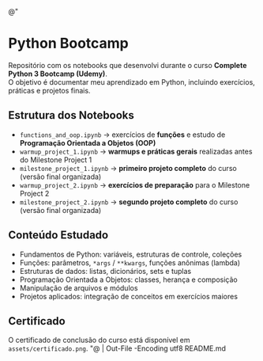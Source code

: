 @"
# Python Bootcamp

Repositório com os notebooks que desenvolvi durante o curso **Complete Python 3 Bootcamp (Udemy)**.  
O objetivo é documentar meu aprendizado em Python, incluindo exercícios, práticas e projetos finais.

## Estrutura dos Notebooks
- `functions_and_oop.ipynb` → exercícios de **funções** e estudo de **Programação Orientada a Objetos (OOP)**
- `warmup_project_1.ipynb` → **warmups e práticas gerais** realizadas antes do Milestone Project 1
- `milestone_project_1.ipynb` → **primeiro projeto completo** do curso (versão final organizada)
- `warmup_project_2.ipynb` → **exercícios de preparação** para o Milestone Project 2
- `milestone_project_2.ipynb` → **segundo projeto completo** do curso (versão final organizada)

## Conteúdo Estudado
- Fundamentos de Python: variáveis, estruturas de controle, coleções
- Funções: parâmetros, `*args` / `**kwargs`, funções anônimas (lambda)
- Estruturas de dados: listas, dicionários, sets e tuplas
- Programação Orientada a Objetos: classes, herança e composição
- Manipulação de arquivos e módulos
- Projetos aplicados: integração de conceitos em exercícios maiores

## Certificado
O certificado de conclusão do curso está disponível em `assets/certificado.png`.
"@ | Out-File -Encoding utf8 README.md
